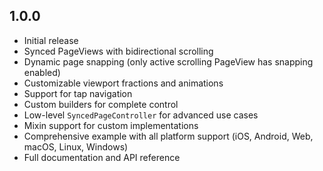 ## 1.0.0

- Initial release
- Synced PageViews with bidirectional scrolling
- Dynamic page snapping (only active scrolling PageView has snapping enabled)
- Customizable viewport fractions and animations
- Support for tap navigation
- Custom builders for complete control
- Low-level `SyncedPageController` for advanced use cases
- Mixin support for custom implementations
- Comprehensive example with all platform support (iOS, Android, Web, macOS, Linux, Windows)
- Full documentation and API reference
